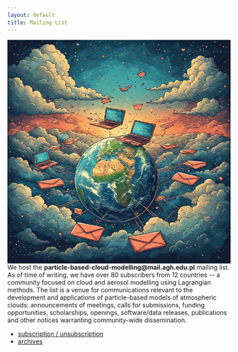 ```yaml
---
layout: default
title: Mailing List
---
```

<img src="/img/mailing_list.jpg" alt="mailing list" class="pic" align="right" />
<p>
We host the <b>particle-based-cloud-modelling@mail.agh.edu.pl</b> mailing list. 
As of time of writing, we have over 80 subscribers from 12 countries -- a community focused on cloud and aerosol modelling using Lagrangian methods.
The list is a venue for communications relevant to the development and applications of particle-based models 
  of atmospheric clouds: announcements of meetings, calls for submissions, funding opportunities, scholarships, openings, 
  software/data releases, publications and other notices warranting community-wide dissemination.
<ul>
  <li><a href="https://mail.agh.edu.pl/mailman3/postorius/lists/particle-based-cloud-modelling.mail.agh.edu.pl/">subscription / unsubscription</a></li>
  <li><a href="https://mail.agh.edu.pl/mailman3/hyperkitty/list/particle-based-cloud-modelling@mail.agh.edu.pl/latest">archives</a></li>
</ul>
</p>

